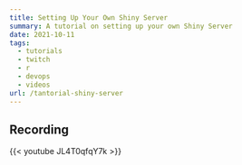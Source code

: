 ```yaml
---
title: Setting Up Your Own Shiny Server
summary: A tutorial on setting up your own Shiny Server
date: 2021-10-11
tags:
  - tutorials
  - twitch
  - r
  - devops
  - videos
url: /tantorial-shiny-server
---
```


## Recording

{{< youtube JL4T0qfqY7k >}}
